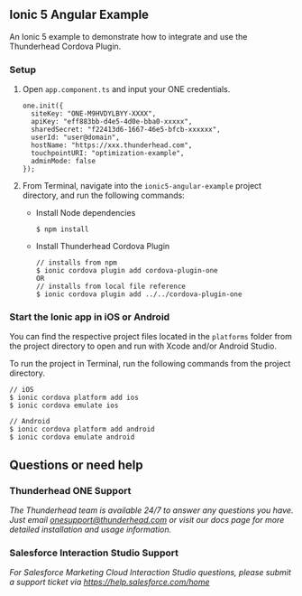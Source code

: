 ## Ionic 5 Angular Example 

An Ionic 5 example to demonstrate how to integrate and use the Thunderhead Cordova Plugin.

### Setup

1. Open `app.component.ts` and input your ONE credentials.
	```
	one.init({
	  siteKey: "ONE-M9HVDYLBYY-XXXX",
	  apiKey: "eff883bb-d4e5-4d0e-bba0-xxxxx",
	  sharedSecret: "f22413d6-1667-46e5-bfcb-xxxxxx",
	  userId: "user@domain",
	  hostName: "https://xxx.thunderhead.com",
	  touchpointURI: "optimization-example",  
	  adminMode: false
	});
	```

2. From Terminal, navigate into the `ionic5-angular-example` project directory, and run the following commands:
    * Install Node dependencies
	    ```
	    $ npm install
	    ```
    * Install Thunderhead Cordova Plugin
        ```
        // installs from npm
        $ ionic cordova plugin add cordova-plugin-one
        OR 
        // installs from local file reference
        $ ionic cordova plugin add ../../cordova-plugin-one 
        ```

### Start the Ionic app in iOS or Android
You can find the respective project files located in the `platforms` folder from the project directory to open and run with Xcode and/or Android Studio.

To run the project in Terminal, run the following commands from the project directory.
```
// iOS
$ ionic cordova platform add ios
$ ionic cordova emulate ios
```

```
// Android
$ ionic cordova platform add android
$ ionic cordova emulate android
```

## Questions or need help

### Thunderhead ONE Support
_The Thunderhead team is available 24/7 to answer any questions you have. Just email onesupport@thunderhead.com or visit our docs page for more detailed installation and usage information._

### Salesforce Interaction Studio Support
_For Salesforce Marketing Cloud Interaction Studio questions, please submit a support ticket via https://help.salesforce.com/home_
